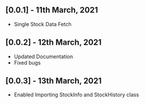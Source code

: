 ## [0.0.1] - 11th March, 2021

- Single Stock Data Fetch

## [0.0.2] - 12th March, 2021

- Updated Documentation
- Fixed bugs

## [0.0.3] - 13th March, 2021

- Enabled Importing StockInfo and StockHistory class
